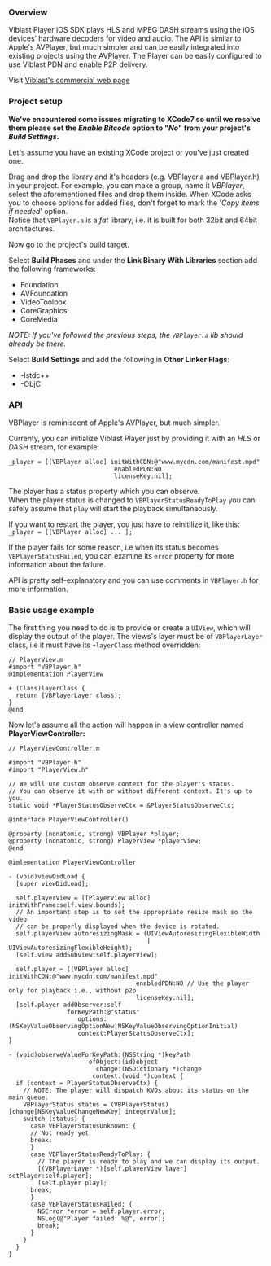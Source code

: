 ### Overview
Viblast Player iOS SDK plays HLS and MPEG DASH streams using the iOS devices’ hardware decoders for video and audio. The API is similar to Apple's AVPlayer, but much simpler and can be easily integrated into existing projects using the AVPlayer. The Player can be easily configured to use Viblast PDN and enable P2P delivery.

Visit [Viblast's commercial web page](http://viblast.com/)

### Project setup

**We've encountered some issues migrating to XCode7 so until we resolve them please set the _Enable Bitcode_ option to "_No_" from your project's _Build Settings_.** 

Let's assume you have an existing XCode project or you've just created one.   

Drag and drop the library and it's headers (e.g. VBPlayer.a and VBPlayer.h) in your project.
For example, you can make a group, name it 
*VBPlayer*, select the aforementioned files and drop them inside.
When XCode asks you to choose options for added files, don't forget to mark
the '*Copy items if needed*' option.  
Notice that `VBPlayer.a` is a *fat* library, i.e. it is built for both 32bit 
and 64bit architectures.

Now go to the project's build target. 

Select **Build Phases** and under the **Link Binary With Libraries** section add the 
following frameworks:

* Foundation
* AVFoundation
* VideoToolbox
* CoreGraphics
* CoreMedia  

*NOTE: If you've followed the previous steps, the `VBPlayer.a` lib should 
already be there.*

Select **Build Settings** and add the following in **Other Linker Flags**:

* -lstdc++
* -ObjC

### API

VBPlayer is reminiscent of Apple's AVPlayer, but much simpler.

Currenty, you can initialize Viblast Player just by providing it with an *HLS* or *DASH* 
stream, for example:  

```
_player = [[VBPlayer alloc] initWithCDN:@"www.mycdn.com/manifest.mpd" 
                             enabledPDN:NO
                             licenseKey:nil];
```

The player has a status property which you can observe.   
When the player status is changed to `VBPlayerStatusReadyToPlay` you can safely assume that  `play` will start the playback simultaneously.


If you want to restart the player, you just have to reinitilize it, like this:  
`_player = [[VBPlayer alloc] ... ];`

If the player fails for some reason, i.e when its status becomes 
`VBPlayerStatusFailed`, you can examine its `error` property for more information 
about the failure.

API is pretty self-explanatory and you can use comments in `VBPlayer.h` for more information.

### Basic usage example

The first thing you need to do is to provide or create a `UIView`, which will 
display the output of the player. The views's layer must be of `VBPlayerLayer` class, i.e it must have its `+layerClass` method overridden:
  
```
// PlayerView.m
#import "VBPlayer.h"
@implementation PlayerView

+ (Class)layerClass {
  return [VBPlayerLayer class];
}
@end
```
Now let's assume all the action will happen in a view controller named 
**PlayerViewController:**

```
// PlayerViewController.m

#import "VBPlayer.h"
#import "PlayerView.h"

// We will use custom observe context for the player's status. 
// You can observe it with or without different context. It's up to you.
static void *PlayerStatusObserveCtx = &PlayerStatusObserveCtx;

@interface PlayerViewController() 

@property (nonatomic, strong) VBPlayer *player;
@property (nonatomic, strong) PlayerView *playerView;
@end

@imlementation PlayerViewController

- (void)viewDidLoad {
  [super viewDidLoad];

  self.playerView = [[PlayerView alloc] initWithFrame:self.view.bounds];
  // An important step is to set the appropriate resize mask so the video 
  // can be properly displayed when the device is rotated.
  self.playerView.autoresizingMask = (UIViewAutoresizingFlexibleWidth 
                                      | UIViewAutoresizingFlexibleHeight);
  [self.view addSubview:self.playerView];

  self.player = [[VBPlayer alloc] initWithCDN:@"www.mycdn.com/manifest.mpd" 
                                   enabledPDN:NO // Use the player only for playback i.e., without p2p
                                   licenseKey:nil];
  [self.player addObserver:self
                forKeyPath:@"status"
                   options:(NSKeyValueObservingOptionNew|NSKeyValueObservingOptionInitial)
                   context:PlayerStatusObserveCtx];
}

- (void)observeValueForKeyPath:(NSString *)keyPath
                      ofObject:(id)object
                        change:(NSDictionary *)change
                       context:(void *)context {
  if (context = PlayerStatusObserveCtx) {
    // NOTE: The player will dispatch KVOs about its status on the main queue.
    VBPlayerStatus status = (VBPlayerStatus)[change[NSKeyValueChangeNewKey] integerValue];
    switch (status) {
      case VBPlayerStatusUnknown: {
      // Not ready yet
      break;
      }
      case VBPlayerStatusReadyToPlay: {
        // The player is ready to play and we can display its output.
        [(VBPlayerLayer *)[self.playerView layer] setPlayer:self.player];
        [self.player play];
      break;
      }
      case VBPlayerStatusFailed: {
        NSError *error = self.player.error;
        NSLog(@"Player failed: %@", error);
        break;
      }
    }
  }
}
```

